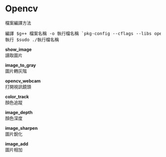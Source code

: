 # Opencv
檔案編譯方法
<pre>
編譯 $g++ 檔案名稱 -o 執行檔名稱 `pkg-config --cflags --libs opencv`
執行 $sudo ./執行檔名稱
</pre>

<b>show_image</b>
<br>讀取圖片</br>

<b>image_to_gray</b>
<br>圖片轉灰階</br>

<b>opencv_webcam</b>
<br>打開視訊鏡頭</br>

<b>color_track</b>
<br>顏色追蹤</br>

<b>image_depth</b>
<br>顏色深度</br>

<b>image_sharpen</b>
<br>圖片銳化</br>

<b>image_add</b>
<br>圖片相加</br>
